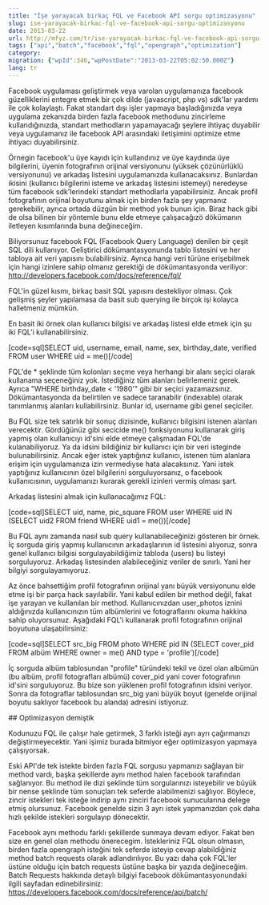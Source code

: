 ```yaml
---
title: "İşe yarayacak birkaç FQL ve Facebook API sorgu optimizasyonu"
slug: ise-yarayacak-birkac-fql-ve-facebook-api-sorgu-optimizasyonu
date: 2013-03-22
url: http://mfyz.com/tr/ise-yarayacak-birkac-fql-ve-facebook-api-sorgu-optimizasyonu/
tags: ["api","batch","facebook","fql","opengraph","optimization"]
category: 
migration: {"wpId":346,"wpPostDate":"2013-03-22T05:02:50.000Z"}
lang: tr
---
```


Facebook uygulaması geliştirmek veya varolan uygulamanıza facebook güzelliklerini entegre etmek bir çok dilde (javascript, php vs) sdk'lar yardımı ile çok kolaylaştı. Fakat standart dışı işler yapmaya başladığınızda veya uygulama zekanızda birden fazla facebook methodunu zincirleme kullandığınızda, standart methodların yapamayacağı şeylere ihtiyaç duyabilir veya uygulamanız ile facebook API arasındaki iletişimini optimize etme ihtiyacı duyabilirsiniz.

Örnegin facebook'u üye kayıdı için kullandınız ve üye kaydında üye bilgilerini, üyenin fotografının orijinal versiyonunu (yüksek çözünürlüklü versiyonunu) ve arkadaş listesini uygulamanızda kullanacaksınız. Bunlardan ikisini (kullanıcı bilgilerini isteme ve arkadaş listesini istemeyi) neredeyse tüm facebook sdk'lerindeki standart methodlarla yapabilirsiniz. Ancak profil fotografının orijinal boyutunu almak için birden fazla şey yapmanız gerekebilir, ayrıca ortada düzgün bir method yok bunun için. Biraz hack gibi de olsa bilinen bir yöntemle bunu elde etmeye çalışacağızö dökümanın iletleyen kısımlarında buna değineceğim.

Biliyorsunuz facebook FQL (Facebook Query Language) denilen bir çeşit SQL dili kullanıyor. Geliştirici dökümantasyonunda tablo listesini ve her tabloya ait veri yapısını bulabilirsiniz. Ayrıca hangi veri türüne erişebilmek için hangi izinlere sahip olmanız gerektiği de dökümantasyonda veriliyor: http://developers.facebook.com/docs/reference/fql/

FQL'in güzel kısmı, birkaç basit SQL yapısını destekliyor olması. Çok gelişmiş şeyler yapılamasa da basit sub querying ile birçok işi kolayca halletmeniz mümkün.

En basit iki örnek olan kullanıcı bilgisi ve arkadaş listesi elde etmek için şu iki FQL'i kullanabilirsiniz.

\[code=sql\]SELECT uid, username, email, name, sex, birthday\_date, verified FROM user WHERE uid = me()\[/code\]

FQL'de \* şeklinde tüm kolonları seçme veya herhangi bir alanı seçici olarak kullanama seçeneğiniz yok. İstediğiniz tüm alanları belirlemeniz gerek. Ayrıca "WHERE birthday\_date < '1980'" gibi bir seçici yazamazsınız. Dökümantasyonda da belirtilen ve sadece taranabilir (indexable) olarak tanımlanmış alanları kullabilirsiniz. Bunlar id, username gibi genel seçiciler.

Bu FQL size tek satırlık bir sonuç dizisinde, kullanıcı bilgisini istenen alanları verecektir. Gördüğünüz gibi secicide me() fonksiyonunu kullanarak giriş yapmış olan kullanıcıyı id'sini elde etmeye çalışmadan FQL'de kulanabiliyoruz. Ya da idsini bildiğiniz bir kullanıcı için bir veri isteginde bulunabilirsiniz. Ancak eğer istek yaptığınız kullanıcı, istenen tüm alanlara erişim için uygulamanıza izin vermediyse hata alacaksınız. Yani istek yaptığınız kullanıcının özel bilgilerini sorguluyorsanız, o facebook kullanıcısının, uygulamanızı kurarak gerekli izinleri vermiş olması şart.

Arkadaş listesini almak için kullanacağımız FQL:

\[code=sql\]SELECT uid, name, pic\_square FROM user WHERE uid IN (SELECT uid2 FROM friend WHERE uid1 = me())\[/code\]

Bu FQL aynı zamanda nasıl sub query kullanabileceğinizi gösteren bir örnek. İç sorguda giriş yapmış kullanıcının arkadaşlarının id listesini alıyoruz, sonra genel kullanıcı bilgisi sorgulayabildiğimiz tabloda (users) bu listeyi sorguluyoruz. Arkadaş listesinden alabileceğiniz veriler de sınırlı. Yani her bilgiyi sorgulayamıyoruz.

Az önce bahsettiğim profil fotografının orijinal yanı büyük versiyonunu elde etme işi bir parça hack sayılabilir. Yani kabul edilen bir method değil, fakat işe yarayan ve kullanılan bir method. Kullanıcınızdan user\_photos iznini aldığınızda kullanıcınızın tüm albümlerini ve fotograflarını okuma hakkina sahip oluyorsunuz. Aşağıdaki FQL'i kullanarak profil fotografının orijinal boyutuna ulaşabilirsiniz:

\[code=sql\]SELECT src\_big FROM photo WHERE pid IN (SELECT cover\_pid FROM albüm WHERE owner = me() AND type = 'profile')\[/code\]

İç sorguda albüm tablosundan "profile" türündeki tekil ve özel olan albümün (bu albüm, profil fotografları albümü) cover\_pid yani cover fotografının id'sini sorguluyoruz. Bu bize son yüklenen profil fotografının idsini veriyor. Sonra da fotograflar tablosundan src\_big yani büyük boyut (genelde orijinal boyutu saklıyor facebook bu alanda) adresini istiyoruz.

\## Optimizasyon demiştik

Kodunuzu FQL ile çalışır hale getirmek, 3 farklı isteği ayrı ayrı çağırmanızı değiştirmeyecektir. Yani işimiz burada bitmiyor eğer optimizasyon yapmaya çalışıyorsak.

Eski API'de tek istekte birden fazla FQL sorgusu yapmanızı sağlayan bir method vardı, başka şekillerde aynı method halen facebook tarafından sağlanıyor. Bu method ile dizi şeklinde tüm sorgularınızı isteyebilir ve büyük bir nense şeklinde tüm sonuçları tek seferde alabilmenizi sağlıyor. Böylece, zincir istekleri tek isteğe indirip aynı zinciri facebook sunucularına delege etmiş olursunuz. Facebook genelde sizin 3 ayrı istek yapmanızdan çok daha hızlı şekilde istekleri sorgulayıp dönecektir.

Facebook aynı methodu farklı şekillerde sunmaya devam ediyor. Fakat ben size en genel olan methodu önerecegim. İstekleriniz FQL olsun olmasın, birden fazla opengraph isteğini tek seferde isteyip cevap alabildiğiniz method batch requests olarak adlandırılıyor. Bu yazı daha çok FQL'ler üstüne olduğu için batch requests üstüne başka bir yazıda değineceğim. Batch Requests hakkında detaylı bilgiyi facebook dökümantasyonundaki ilgili sayfadan edinebilirsiniz: https://developers.facebook.com/docs/reference/api/batch/